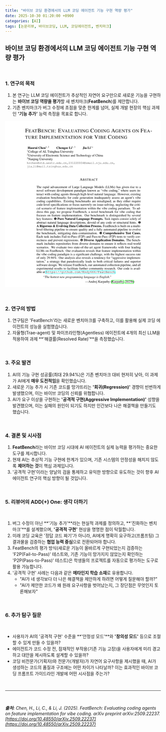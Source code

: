 ```yaml
---
title: "바이브 코딩 환경에서의 LLM 코딩 에이전트 기능 구현 역량 평가"
date: 2025-10-30 01:20:00 +0900
categories: [AI]
tags: [논문리뷰, 바이브코딩, LLM, 코딩에이전트, 벤치마크]
---
```


## 바이브 코딩 환경에서의 LLM 코딩 에이전트 기능 구현 역량 평가

<br>

### 1. 연구의 목적

1.  본 연구는 LLM 코딩 에이전트가 추상적인 자연어 요구만으로 새로운 기능을 구현하는 **바이브 코딩 역량을 평가**할 새 벤치마크(**FeatBench**)를 제안합니다.
2.  기존 벤치마크가 버그 수정에 초점을 맞춘 한계를 넘어, 실제 개발 현장의 핵심 과제인 **'기능 추가'** 능력 측정을 목표로 합니다.

![이미지](/assets/FeatBench.png)

<br>

### 2. 연구의 방법

1.  연구팀은 'FeatBench'라는 새로운 벤치마크를 구축하고, 이를 활용해 실제 코딩 에이전트의 성능을 실험했습니다.
2.  자율형(Trae-agent) 및 파이프라인형(Agentless) 에이전트에 4개의 최신 LLM을 적용하여 과제 **'해결률(Resolved Rate)'**을 측정했습니다.

<br>

### 3. 주요 발견

1.  AI의 기능 구현 성공률(최대 29.94%)은 기존 벤치마크 대비 현저히 낮아, 이 과제가 AI에게 **매우 도전적임**을 확인했습니다.
2.  새로운 기능 추가 시 기존 코드를 망가뜨리는 **'회귀(Regression)'** 경향이 빈번하게 발생했으며, 이는 바이브 코딩의 신뢰를 위협합니다.
3.  AI가 요구 이상을 구현하는 **'공격적 구현(Aggressive Implementation)'** 성향을 발견했으며, 이는 실패의 원인이 되기도 하지만 인간보다 나은 해결책을 만들기도 했습니다.

<br>

### 4. 결론 및 시사점

1.  **FeatBench**라는 바이브 코딩 시대에 AI 에이전트의 실제 능력을 평가하는 중요한 도구를 제시합니다.
2.  현재 AI는 추상적 기능 구현에 한계가 있으며, 기존 시스템의 안정성을 해치지 않도록 **제어하는 것**이 핵심 과제입니다.
3.  '공격적 구현'이라는 양날의 검을 통제하고 유익한 방향으로 유도하는 것이 향후 AI 에이전트 연구의 핵심 방향이 될 것입니다.

<br>

### 5. 리뷰어의 ADD(+) One: 생각 더하기

<br>

1.  버그 수정이 아닌 **'기능 추가'**라는 현실적 과제를 정의하고, **'진화하는 벤치마크'**를 설계했으며, **'공격적 구현'** 현상을 명명한 점이 탁월합니다.
2.  미래 코딩 교육은 '정답 코드 짜기'가 아니라, AI에게 명확히 요구하고(프롬프팅) 그 결과물을 검증하는 **협업 능력 중심**으로 전환되어야 합니다.
3.  FeatBench의 평가 방식(새로운 기능이 올바르게 구현되었는지 검증하는 'F2P(Fail-to-Pass)' 테스트와, 기존 기능이 망가지지 않았는지 확인하는 'P2P(Pass-to-Pass)' 테스트)은 학생들의 프로젝트를 자동으로 평가하는 도구로 활용 가능합니다.
4.  '공격적 구현' 사례는 다음과 같은 **메타인지 학습 소재**로 유용합니다.
    * "AI가 네 생각보다 더 나은 해결책을 제안하게 하려면 어떻게 질문해야 할까?"
    * "AI가 제안한 코드가 왜 원래 요구사항을 벗어났는지, 그 장단점은 무엇인지 토론해보자"

<br>

### 6. 추가 탐구 질문

<br>

* 사용자가 AI의 '공격적 구현' 수준을 **'안정성 모드'**와 **'창의성 모드'** 등으로 조절할 수 있게 만들 수 있을까?
* 에이전트가 코드 수정 전, 잠재적인 부작용(기존 기능 고장)을 사용자에게 미리 경고하고 대안을 제시하도록 설계할 수 있을까?
* 코딩 비전문가(기획자)와 전문가(개발자)가 자연어 요구사항을 제시했을 때, AI가 생성하는 코드의 품질과 구조에는 어떤 차이가 나타날까? 이는 효과적인 바이브 코딩 프롬프트 가이드라인 개발에 어떤 시사점을 주는가?

<br>

---

<br>

_**출처:** Chen, H., Li, C., & Li, J. (2025). FeatBench: Evaluating coding agents on feature implementation for vibe coding. arXiv preprint arXiv:2509.22237. [https://doi.org/10.48550/arXiv.2509.22237](https://doi.org/10.48550/arXiv.2509.22237)_
